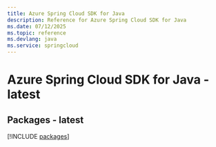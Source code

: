 ```yaml
---
title: Azure Spring Cloud SDK for Java
description: Reference for Azure Spring Cloud SDK for Java
ms.date: 07/12/2025
ms.topic: reference
ms.devlang: java
ms.service: springcloud
---
```

# Azure Spring Cloud SDK for Java - latest
## Packages - latest
[!INCLUDE [packages](spring-cloud-index.md)]